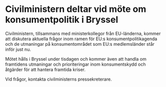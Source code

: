 # Civilministern deltar vid möte om konsumentpolitik i Bryssel

Civilministern, tillsammans med ministerkollegor från EU-länderna, kommer att diskutera aktuella frågor inom ramen för EU:s konsumentpolitikagenda och de utmaningar på konsumentområdet som EU:s medlemsländer står inför just nu.

Mötet hålls i Bryssel under tisdagen och kommer även att handla om framtidens utmaningar och prioriteringar inom konsumentskydd och åtgärder för att hantera framtida kriser.

Vid frågor, kontakta civilministerns pressekreterare.
